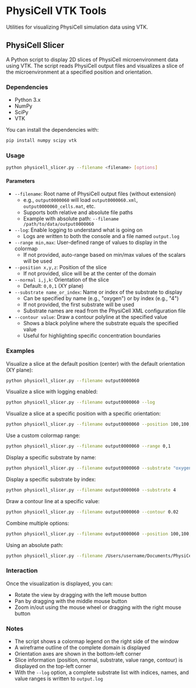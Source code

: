# PhysiCell VTK Tools

Utilities for visualizing PhysiCell simulation data using VTK.

## PhysiCell Slicer

A Python script to display 2D slices of PhysiCell microenvironment data using VTK. The script reads PhysiCell output files and visualizes a slice of the microenvironment at a specified position and orientation.

### Dependencies

- Python 3.x
- NumPy
- SciPy
- VTK

You can install the dependencies with:

```bash
pip install numpy scipy vtk
```

### Usage

```bash
python physicell_slicer.py --filename <filename> [options]
```

#### Parameters

- `--filename`: Root name of PhysiCell output files (without extension)
  - e.g., `output0000060` will load `output0000060.xml`, `output0000060_cells.mat`, etc.
  - Supports both relative and absolute file paths
  - Example with absolute path: `--filename /path/to/data/output0000060`
- `--log`: Enable logging to understand what is going on
  - Logs are written to both the console and a file named `output.log`
- `--range min,max`: User-defined range of values to display in the colormap
  - If not provided, auto-range based on min/max values of the scalars will be used
- `--position x,y,z`: Position of the slice
  - If not provided, slice will be at the center of the domain
- `--normal i,j,k`: Orientation of the slice
  - Default: `0,0,1` (XY plane)
- `--substrate name_or_index`: Name or index of the substrate to display
  - Can be specified by name (e.g., "oxygen") or by index (e.g., "4")
  - If not provided, the first substrate will be used
  - Substrate names are read from the PhysiCell XML configuration file
- `--contour value`: Draw a contour polyline at the specified value
  - Shows a black polyline where the substrate equals the specified value
  - Useful for highlighting specific concentration boundaries

### Examples

Visualize a slice at the default position (center) with the default orientation (XY plane):
```bash
python physicell_slicer.py --filename output0000060
```

Visualize a slice with logging enabled:
```bash
python physicell_slicer.py --filename output0000060 --log
```

Visualize a slice at a specific position with a specific orientation:
```bash
python physicell_slicer.py --filename output0000060 --position 100,100,50 --normal 0,1,0
```

Use a custom colormap range:
```bash
python physicell_slicer.py --filename output0000060 --range 0,1
```

Display a specific substrate by name:
```bash
python physicell_slicer.py --filename output0000060 --substrate "oxygen"
```

Display a specific substrate by index:
```bash
python physicell_slicer.py --filename output0000060 --substrate 4
```

Draw a contour line at a specific value:
```bash
python physicell_slicer.py --filename output0000060 --contour 0.02
```

Combine multiple options:
```bash
python physicell_slicer.py --filename output0000060 --position 100,100,50 --normal 0,1,0 --range 0,2 --substrate "oxygen" --contour 0.5 --log
```

Using an absolute path:
```bash
python physicell_slicer.py --filename /Users/username/Documents/PhysiCell/output/output0000060
```

### Interaction

Once the visualization is displayed, you can:
- Rotate the view by dragging with the left mouse button
- Pan by dragging with the middle mouse button
- Zoom in/out using the mouse wheel or dragging with the right mouse button

### Notes

- The script shows a colormap legend on the right side of the window
- A wireframe outline of the complete domain is displayed
- Orientation axes are shown in the bottom-left corner
- Slice information (position, normal, substrate, value range, contour) is displayed on the top-left corner
- With the `--log` option, a complete substrate list with indices, names, and value ranges is written to `output.log` 